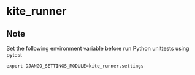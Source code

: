 # kite_runner


## Note
Set the following environment variable before run Python unittests using pytest
```
export DJANGO_SETTINGS_MODULE=kite_runner.settings
```